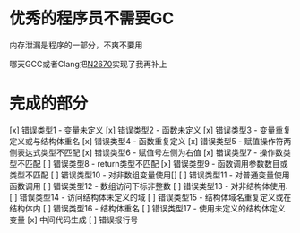 优秀的程序员不需要GC
====================

内存泄漏是程序的一部分，不爽不要用

哪天GCC或者Clang把[N2670](http://www.open-std.org/jtc1/sc22/wg21/docs/papers/2008/n2670.htm)实现了我再补上

完成的部分
==========

[x] 错误类型1 - 变量未定义
[x] 错误类型2 - 函数未定义
[x] 错误类型3 - 变量重复定义或与结构体重名
[x] 错误类型4 - 函数重复定义
[x] 错误类型5 - 赋值操作符两侧表达式类型不匹配
[x] 错误类型6 - 赋值号左侧为右值
[x] 错误类型7 - 操作数类型不匹配
[ ] 错误类型8 - return类型不匹配
[x] 错误类型9 - 函数调用参数数目或类型不匹配
[ ] 错误类型10 - 对非数组变量使用[]
[ ] 错误类型11 - 对普通变量使用函数调用
[ ] 错误类型12 - 数组访问下标非整数
[ ] 错误类型13 - 对非结构体使用.
[ ] 错误类型14 - 访问结构体未定义的域
[ ] 错误类型15 - 结构体域名重复定义或在结构体内
[ ] 错误类型16 - 结构体重名
[ ] 错误类型17 - 使用未定义的结构体定义变量
[x] 中间代码生成
[ ] 错误报行号
